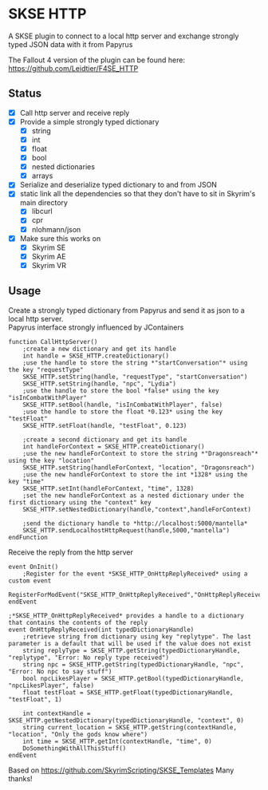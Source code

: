 # SKSE HTTP
A SKSE plugin to connect to a local http server and exchange strongly typed JSON data with it from Papyrus  

The Fallout 4 version of the plugin can be found here: https://github.com/Leidtier/F4SE_HTTP

## Status
- [x] Call http server and receive reply
- [x] Provide a simple strongly typed dictionary
    - [x] string
    - [x] int
    - [x] float
    - [x] bool
    - [x] nested dictionaries
    - [x] arrays
- [x] Serialize and deserialize typed dictionary to and from JSON
- [x] static link all the dependencies so that they don't have to sit in Skyrim's main directory
    - [x] libcurl
    - [x] cpr
    - [x] nlohmann/json
- [x] Make sure this works on
    - [x] Skyrim SE
    - [x] Skyrim AE
    - [x] Skyrim VR

## Usage
Create a strongly typed dictionary from Papyrus and send it as json to a local http server.  
Papyrus interface strongly influenced by JContainers
```Papyrus
function CallHttpServer()
    ;create a new dictionary and get its handle
    int handle = SKSE_HTTP.createDictionary()
    ;use the handle to store the string *"startConversation"* using the key "requestType"
    SKSE_HTTP.setString(handle, "requestType", "startConversation")
    SKSE_HTTP.setString(handle, "npc", "Lydia")
    ;use the handle to store the bool *false* using the key "isInCombatWithPlayer"
    SKSE_HTTP.setBool(handle, "isInCombatWithPlayer", false)
    ;use the handle to store the float *0.123* using the key "testFloat"
    SKSE_HTTP.setFloat(handle, "testFloat", 0.123)

    ;create a second dictionary and get its handle
    int handleForContext = SKSE_HTTP.createDictionary()
    ;use the new handleForContext to store the string *"Dragonsreach"* using the key "location"
    SKSE_HTTP.setString(handleForContext, "location", "Dragonsreach")
    ;use the new handleForContext to store the int *1328* using the key "time"
    SKSE_HTTP.setInt(handleForContext, "time", 1328)
    ;set the new handleForContext as a nested dictionary under the first dictionary using the "context" key
    SKSE_HTTP.setNestedDictionary(handle,"context",handleForContext)

    ;send the dictionary handle to *http://localhost:5000/mantella*
    SKSE_HTTP.sendLocalhostHttpRequest(handle,5000,"mantella")    
endFunction
```

Receive the reply from the http server
```Papyrus
event OnInit()
    ;Register for the event *SKSE_HTTP_OnHttpReplyReceived* using a custom event
    RegisterForModEvent("SKSE_HTTP_OnHttpReplyReceived","OnHttpReplyReceived")
endEvent

;*SKSE_HTTP_OnHttpReplyReceived* provides a handle to a dictionary that contains the contents of the reply
event OnHttpReplyReceived(int typedDictionaryHandle)
    ;retrieve string from dictionary using key "replytype". The last parameter is a default that will be used if the value does not exist
    string replyType = SKSE_HTTP.getString(typedDictionaryHandle, "replytype", "Error: No reply type received")
    string npc = SKSE_HTTP.getString(typedDictionaryHandle, "npc", "Error: No npc to say stuff")
    bool npcLikesPlayer = SKSE_HTTP.getBool(typedDictionaryHandle, "npcLikesPlayer", false)
    float testFloat = SKSE_HTTP.getFloat(typedDictionaryHandle, "testFloat", 1)

    int contextHandle = SKSE_HTTP.getNestedDictionary(typedDictionaryHandle, "context", 0)
    string current_location = SKSE_HTTP.getString(contextHandle, "location", "Only the gods know where")
    int time = SKSE_HTTP.getInt(contextHandle, "time", 0)
    DoSomethingWithAllThisStuff()
endEvent

```

Based on https://github.com/SkyrimScripting/SKSE_Templates Many thanks!


